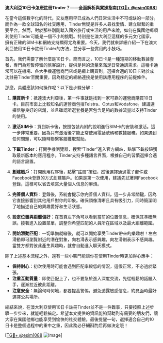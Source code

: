**澳大利亞10日卡怎麽註冊Tinder？——全面解析與實操指南[[TG💪+ @esim1088](https://t.me/s/esim1088)]**

在當今這個數字化的時代，交友應用早已成為人們日常生活中不可或缺的一部分。而作為一款全球知名的社交應用，Tinder無疑是許多人尋找愛情、建立聯繫的重要平台。然而，對於那些剛剛踏入國外旅行或生活的用戶來說，如何在異國他鄉順利使用Tinder可能是一個不小的挑戰。特別是在澳大利亞這樣的多元文化國家，擁有正確的SIM卡和網絡支持顯得尤為重要。今天，我們就來詳細介紹一下在澳大利亞使用10日卡註冊Tinder的方法，並分享一些實用的小技巧。

首先，我們需要了解什麼是10日卡。簡而言之，10日卡是一種短期的移動數據套餐，專門為短暫停留的旅客設計，提供足夠的流量來滿足日常通訊需求。這種卡通常可以在機場、各大手機運營商門店或是網上購買到。選擇合適的10日卡對於成功註冊Tinder至關重要，因為穩定的網絡連接是使用該應用程序的前提條件。

那麼，具體應該如何操作呢？以下是步驟分解：

1. **購買新卡**：抵達澳大利亞後，第一件事就是找到一家可靠的運營商購買10日卡。目前市面上比較知名的運營商包括Telstra、Optus和Vodafone。建議選擇信譽良好的店舖，並且確認所選套餐是否包含足夠的數據流量以支持Tinder的使用。

2. **激活SIM卡**：買到新卡後，按照包裝內附的說明進行SIM卡的安裝和激活。這一步非常重要，因為只有激活後才能正常使用電話號碼和數據服務。如果遇到任何問題，可以隨時聯繫客服獲取幫助。

3. **下載Tinder**：打開手機瀏覽器，搜索“Tinder”進入官方網站，點擊下載按鈕獲取最新版本的應用程序。Tinder支持多種語言界面，根據自己的習慣選擇合適的語言設置。

4. **創建賬戶**：打開應用程序後，點擊“註冊”按鈕，然後選擇通過電子郵件或Facebook登錄的方式創建賬戶。如果是第一次使用，建議先試著用Facebook登錄，這樣可以省去填寫大量個人信息的麻煩。

5. **完善個人資料**：登錄後，系統會提示你完善個人資料。這一步非常關鍵，因為它直接影響到其他用戶對你的印象。確保頭像清晰且具有吸引力，同時簡潔明了地描述自己的興趣愛好和生活狀態。

6. **設定位置與距離偏好**：在首頁左下角可以看到當前的位置信息，確保其準確無誤。接著進入設置菜單，調整你希望匹配的人員所在區域以及最大距離範圍。

7. **開始滑動匹配**：一切準備就緒後，就可以開始享受Tinder帶來的樂趣啦！左右滑動即可瀏覽附近的潛在對象，向右滑表示感興趣，向左滑則表示不感興趣。當雙方都對彼此產生興趣時，就會自動進入聊天模式。

除了上述基本流程之外，還有一些小竅門能讓你在使用Tinder時更加得心應手：

- **保持耐心**：初次使用時可能會遇到匹配率較低的情況，這很正常，不必過於緊張。
- **注重互動質量**：即使匹配上了，也不要急於進入深度交流，先從輕鬆的話題入手，逐漸拉近彼此距離。
- **注意安全**：無論何時何地，都要提高警惕，避免透露敏感信息，約見面時最好選擇公共場所。

總結來說，在澳大利亞使用10日卡註冊Tinder並不是一件難事，只要按照上述步驟一步步來，就能輕鬆搞定。希望本文提供的資訊能夠幫助到有需要的朋友們，讓大家在異國他鄉也能享受到愉快的社交體驗。最後提醒一句，選擇適合自己的10日卡是整個過程中的重中之重，因此務必仔細斟酌后再做決定哦！

[[TG💪+ @esim1088](https://t.me/s/esim1088) ![Image](https://i.postimg.cc/4NQfJmqS/Snipaste-2025-05-13-00-14-12.png)]